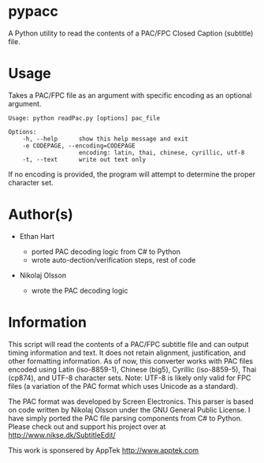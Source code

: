 pypacc
======

A Python utility to read the contents of a PAC/FPC Closed Caption (subtitle) file.


Usage
=====

Takes a PAC/FPC file as an argument with specific encoding as an optional argument.

```
Usage: python readPac.py [options] pac_file

Options:
    -h, --help      show this help message and exit
    -e CODEPAGE, --encoding=CODEPAGE
                    encoding: latin, thai, chinese, cyrillic, utf-8
    -t, --text      write out text only
```

If no encoding is provided, the program will attempt to determine the proper
character set.


Author(s)
=========

- Ethan Hart
    - ported PAC decoding logic from C# to Python
    - wrote auto-dection/verification steps, rest of code

- Nikolaj Olsson
    - wrote the PAC decoding logic


Information
===========

This script will read the contents of a PAC/FPC subtitle file and can output
timing information and text. It does not retain alignment, justification, and
other formatting information. As of now, this converter works with PAC files
encoded using Latin (iso-8859-1), Chinese (big5), Cyrillic (iso-8859-5), Thai
(cp874), and UTF-8 character sets. Note: UTF-8 is likely only valid for FPC
files (a variation of the PAC format which uses Unicode as a standard).

The PAC format was developed by Screen Electronics.
This parser is based on code written by Nikolaj Olsson under the GNU General
Public License. I have simply ported the PAC file parsing components from C#
to Python. Please check out and support his project over at
http://www.nikse.dk/SubtitleEdit/

This work is sponsered by AppTek http://www.apptek.com
